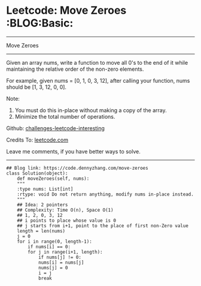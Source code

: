 
# Leetcode: Move Zeroes     :BLOG:Basic:

---

Move Zeroes  

---

Given an array nums, write a function to move all 0's to the end of it while maintaining the relative order of the non-zero elements.  

For example, given nums = [0, 1, 0, 3, 12], after calling your function, nums should be [1, 3, 12, 0, 0].  

Note:  

1.  You must do this in-place without making a copy of the array.
2.  Minimize the total number of operations.

Github: [challenges-leetcode-interesting](https://github.com/DennyZhang/challenges-leetcode-interesting/tree/master/move-zeroes)  

Credits To: [leetcode.com](https://leetcode.com/problems/move-zeroes/description/)  

Leave me comments, if you have better ways to solve.  

---

    ## Blog link: https://code.dennyzhang.com/move-zeroes
    class Solution(object):
        def moveZeroes(self, nums):
    	"""
    	:type nums: List[int]
    	:rtype: void Do not return anything, modify nums in-place instead.
    	"""
    	## Idea: 2 pointers
    	## Complexity: Time O(n), Space O(1)
    	## 1, 2, 0, 3, 12
    	## i points to place whose value is 0
    	## j starts from i+1, point to the place of first non-Zero value
    	length = len(nums)
    	j = 0
    	for i in range(0, length-1):
    	    if nums[i] == 0:
    		for j in range(i+1, length):
    		    if nums[j] != 0:
    			nums[i] = nums[j]
    			nums[j] = 0
    			i = j
    			break

